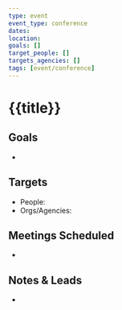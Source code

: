```yaml
---
type: event
event_type: conference
dates: 
location: 
goals: []
target_people: []
targets_agencies: []
tags: [event/conference]
---
```


# {{title}}

## Goals
- 

## Targets
- People: 
- Orgs/Agencies: 

## Meetings Scheduled
- 

## Notes & Leads
- 
